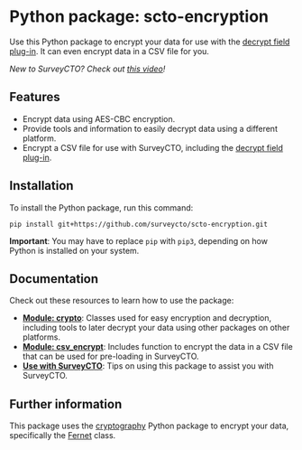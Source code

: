 # Python package: scto-encryption

Use this Python package to encrypt your data for use with the [decrypt field plug-in](https://github.com/surveycto/decrypt/blob/main/README.md). It can even encrypt data in a CSV file for you.

*New to SurveyCTO? Check out [this video](https://www.surveycto.com/videos/surveycto-overview/)!*

## Features

* Encrypt data using AES-CBC encryption.
* Provide tools and information to easily decrypt data using a different platform.
* Encrypt a CSV file for use with SurveyCTO, including the [decrypt field plug-in](https://github.com/surveycto/decrypt/blob/main/README.md).

## Installation

To install the Python package, run this command:

```
pip install git+https://github.com/surveycto/scto-encryption.git
```

**Important**: You may have to replace `pip` with `pip3`, depending on how Python is installed on your system.

## Documentation

Check out these resources to learn how to use the package:

* [**Module: crypto**](docs/crypto.md): Classes used for easy encryption and decryption, including tools to later decrypt your data using other packages on other platforms.
* [**Module: csv_encrypt**](docs/csv_encrypt.md): Includes function to encrypt the data in a CSV file that can be used for pre-loading in SurveyCTO.
* [**Use with SurveyCTO**](docs/use_with_surveycto.md): Tips on using this package to assist you with SurveyCTO.
 
## Further information

This package uses the [cryptography](https://cryptography.io/) Python package to encrypt your data, specifically the [Fernet](https://cryptography.io/en/latest/fernet/) class.